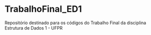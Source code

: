 # TrabalhoFinal_ED1
Repositório destinado para os códigos do Trabalho Final da disciplina Estrutura de Dados 1 - UFPR
